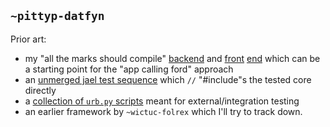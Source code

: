 ## `~pittyp-datfyn`
Prior art:
- my "all the marks should compile" [backend](https://github.com/ohAitch/arvo/blob/f602294/app/mark-dashboard.hoon) and [front](https://github.com/ohAitch/arvo/blob/f602294/web/mark-dashboard/main.js) [end](https://github.com/ohAitch/arvo/blob/f602294/web/mark-dashboard.hoon) which can be a starting point for the "app calling ford" approach
- an [unmerged jael test sequence](https://github.com/ohAitch/arvo/blob/21db0da/lib/test/jael.hoon) which `//` "#include"s the tested core directly
- a [collection of `urb.py` scripts](https://github.com/urbit/fleet) meant for external/integration testing
- an earlier framework by `~wictuc-folrex` which I'll try to track down.